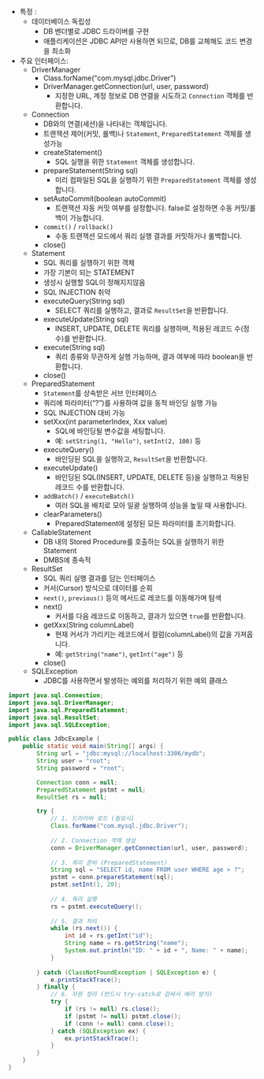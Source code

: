 - 특정 : 
	- 데이터베이스 독립성
		- DB 벤더별로 JDBC 드라이버를 구현
		- 애플리케이션은 JDBC API만 사용하면 되므로, DB를 교체해도 코드 변경을 최소화
- 주요 인터페이스:
	- DriverManager
		- Class.forName("com.mysql.jdbc.Driver")
		- DriverManager.getConnection(url, user, password)
			- 지정한 URL, 계정 정보로 DB 연결을 시도하고 `Connection` 객체를 반환합니다.
	- Connection
		- DB와의 연결(세션)을 나타내는 객체입니다.
		- 트랜잭션 제어(커밋, 롤백)나 `Statement`, `PreparedStatement` 객체를 생성가능
		- createStatement()
			- SQL 실행을 위한 `Statement` 객체를 생성합니다.
		- prepareStatement(String sql)
			- 미리 컴파일된 SQL을 실행하기 위한 `PreparedStatement` 객체를 생성합니다.
		- setAutoCommit(boolean autoCommit)
			- 트랜잭션 자동 커밋 여부를 설정합니다. false로 설정하면 수동 커밋/롤백이 가능합니다.
		- `commit()` / `rollback()`
			- 수동 트랜잭션 모드에서 쿼리 실행 결과를 커밋하거나 롤백합니다.
		- close()
	- Statement
		- SQL 쿼리를 실행하기 위한 객체
		- 가장 기본이 되는 STATEMENT
		- 생성시 실행할 SQL이 정해지지않음
		- SQL INJECTION 취약
		- executeQuery(String sql)
			- SELECT 쿼리를 실행하고, 결과로 `ResultSet`을 반환합니다.
		- executeUpdate(String sql)
			- INSERT, UPDATE, DELETE 쿼리를 실행하며, 적용된 레코드 수(정수)를 반환합니다.
		- execute(String sql)
			- 쿼리 종류와 무관하게 실행 가능하며, 결과 여부에 따라 boolean을 반환합니다.
		- close()
	- PreparedStatement
		- `Statement`를 상속받은 서브 인터페이스
		- 쿼리에 파라미터(“?”)를 사용하여 값을 동적 바인딩 실행 가능
		- SQL INJECTION 대비 가능
		- setXxx(int parameterIndex, Xxx value)
			- SQL에 바인딩될 변수값을 세팅합니다.
			- 예: `setString(1, "Hello")`, `setInt(2, 100)` 등
		- executeQuery()
			- 바인딩된 SQL을 실행하고, `ResultSet`을 반환합니다.
		- executeUpdate()
			- 바인딩된 SQL(INSERT, UPDATE, DELETE 등)을 실행하고 적용된 레코드 수를 반환합니다.
		- `addBatch()` / `executeBatch()`
			- 여러 SQL을 배치로 모아 일괄 실행하여 성능을 높일 때 사용합니다.
		- clearParameters()
			- PreparedStatement에 설정된 모든 파라미터를 초기화합니다.
	- CallableStatement
		- DB 내의 Stored Procedure를 호출하는 SQL을 실행하기 위한 Statement
		- DMBS에 종속적
	- ResultSet
		- SQL 쿼리 실행 결과를 담는 인터페이스
		- 커서(Cursor) 방식으로 데이터를 순회
		- `next()`, `previous()` 등의 메서드로 레코드를 이동해가며 탐색
		- next()
			- 커서를 다음 레코드로 이동하고, 결과가 있으면 `true`를 반환합니다.
		- getXxx(String columnLabel)
			- 현재 커서가 가리키는 레코드에서 컬럼(columnLabel)의 값을 가져옵니다.
			- 예: `getString("name")`, `getInt("age")` 등
		- close()
	- SQLException
		- JDBC를 사용하면서 발생하는 예외를 처리하기 위한 예외 클래스

```java
import java.sql.Connection;
import java.sql.DriverManager;
import java.sql.PreparedStatement;
import java.sql.ResultSet;
import java.sql.SQLException;

public class JdbcExample {
    public static void main(String[] args) {
        String url = "jdbc:mysql://localhost:3306/mydb";
        String user = "root";
        String password = "root";

        Connection conn = null;
        PreparedStatement pstmt = null;
        ResultSet rs = null;

        try {
            // 1. 드라이버 로드 (필요시)
            Class.forName("com.mysql.jdbc.Driver");  
            
            // 2. Connection 객체 생성
            conn = DriverManager.getConnection(url, user, password);
            
            // 3. 쿼리 준비 (PreparedStatement)
            String sql = "SELECT id, name FROM user WHERE age > ?";
            pstmt = conn.prepareStatement(sql);
            pstmt.setInt(1, 20);
            
            // 4. 쿼리 실행
            rs = pstmt.executeQuery();
            
            // 5. 결과 처리
            while (rs.next()) {
                int id = rs.getInt("id");
                String name = rs.getString("name");
                System.out.println("ID: " + id + ", Name: " + name);
            }
            
        } catch (ClassNotFoundException | SQLException e) {
            e.printStackTrace();
        } finally {
            // 6. 자원 정리 (반드시 try-catch로 감싸서 에러 방지)
            try {
                if (rs != null) rs.close();
                if (pstmt != null) pstmt.close();
                if (conn != null) conn.close();
            } catch (SQLException ex) {
                ex.printStackTrace();
            }
        }
    }
}

```